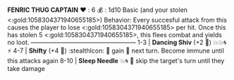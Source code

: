 **FENRIC THUG CAPTAIN**
:heart: : 6
:moneybag: : 1d10 Basic (and your stolen <:gold:1058304371940655185>)
Behavior: Every succesful attack from this causes the player to lose <:gold:1058304371940655185> per hit. Once this has stolen 5 <:gold:1058304371940655185>, this flees combat and yields no loot.
—————————————————
1-3   | **Dancing Shiv** (+2  :game_die:) :boom::boom:🌀:zap:
4-7   | **Shifty** (+4 :game_die:) :stealthIcon: 🔀 gain 🎯 next turn. Become immune until this attacks again
8-10 | **Sleep Needle** :boom::cyclone: 🔀 skip the target's turn until they take damage
